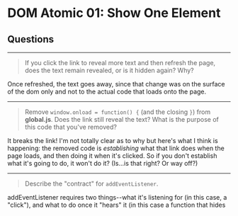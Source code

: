 # DOM Atomic 01: Show One Element

## Questions

---

> If you click the link to reveal more text and then refresh the page, does the text remain revealed, or is it hidden again? Why?

Once refreshed, the text goes away, since that change was on the surface of the dom only and not to the actual code that loads onto the page.

---

> Remove `window.onload = function() {` (and the closing `}`) from **global.js**. Does the link still reveal the text? What is the purpose of this code that you've removed?

It breaks the link! I'm not totally clear as to why but here's what I think is happening: the removed code is *establishing* what that link does when the page loads, and then doing it when it's clicked. So if you don't establish what it's going to do, it won't do it? (Is...is that right? Or way off?)

---

> Describe the "contract" for `addEventListener`.

addEventListener requires two things--what it's listening for (in this case, a "click"), and what to do once it "hears" it (in this case a function that hides 